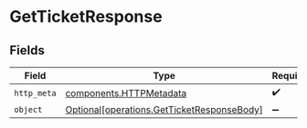 # GetTicketResponse


## Fields

| Field                                                                                          | Type                                                                                           | Required                                                                                       | Description                                                                                    |
| ---------------------------------------------------------------------------------------------- | ---------------------------------------------------------------------------------------------- | ---------------------------------------------------------------------------------------------- | ---------------------------------------------------------------------------------------------- |
| `http_meta`                                                                                    | [components.HTTPMetadata](../../models/components/httpmetadata.md)                             | :heavy_check_mark:                                                                             | N/A                                                                                            |
| `object`                                                                                       | [Optional[operations.GetTicketResponseBody]](../../models/operations/getticketresponsebody.md) | :heavy_minus_sign:                                                                             | N/A                                                                                            |